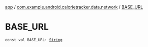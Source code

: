 [app](../index.md) / [com.example.android.calorietracker.data.network](index.md) / [BASE_URL](./-b-a-s-e_-u-r-l.md)

# BASE_URL

`const val BASE_URL: `[`String`](https://kotlinlang.org/api/latest/jvm/stdlib/kotlin/-string/index.html)
